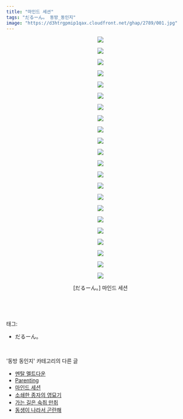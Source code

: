```yaml
---
title: "마인드 세션"
tags: "だるーん。 동방_동인지"
image: "https://d3htrgpmip1qax.cloudfront.net/ghap/2789/001.jpg"
---
```

<div class="article">
<p style="text-align: center; clear: none; float: none;"><img src="{{ site.imgserver5 }}/ghap/2789/001.jpg"/></p>
<p style="text-align: center; clear: none; float: none;"><img src="{{ site.imgserver5 }}/ghap/2789/002.jpg"/></p>
<p style="text-align: center; clear: none; float: none;"><img src="{{ site.imgserver5 }}/ghap/2789/003.jpg"/></p>
<p style="text-align: center; clear: none; float: none;"><img src="{{ site.imgserver5 }}/ghap/2789/004.jpg"/></p>
<p style="text-align: center; clear: none; float: none;"><img src="{{ site.imgserver5 }}/ghap/2789/005.jpg"/></p>
<p style="text-align: center; clear: none; float: none;"><img src="{{ site.imgserver5 }}/ghap/2789/006.jpg"/></p>
<p style="text-align: center; clear: none; float: none;"><img src="{{ site.imgserver5 }}/ghap/2789/007.jpg"/></p>
<p style="text-align: center; clear: none; float: none;"><img src="{{ site.imgserver5 }}/ghap/2789/008.jpg"/></p>
<p style="text-align: center; clear: none; float: none;"><img src="{{ site.imgserver5 }}/ghap/2789/009.jpg"/></p>
<p style="text-align: center; clear: none; float: none;"><img src="{{ site.imgserver5 }}/ghap/2789/010.jpg"/></p>
<p style="text-align: center; clear: none; float: none;"><img src="{{ site.imgserver5 }}/ghap/2789/011.jpg"/></p>
<p style="text-align: center; clear: none; float: none;"><img src="{{ site.imgserver5 }}/ghap/2789/012.jpg"/></p>
<p style="text-align: center; clear: none; float: none;"><img src="{{ site.imgserver5 }}/ghap/2789/013.jpg"/></p>
<p style="text-align: center; clear: none; float: none;"><img src="{{ site.imgserver5 }}/ghap/2789/014.jpg"/></p>
<p style="text-align: center; clear: none; float: none;"><img src="{{ site.imgserver5 }}/ghap/2789/015.jpg"/></p>
<p style="text-align: center; clear: none; float: none;"><img src="{{ site.imgserver5 }}/ghap/2789/016.jpg"/></p>
<p style="text-align: center; clear: none; float: none;"><img src="{{ site.imgserver5 }}/ghap/2789/017.jpg"/></p>
<p style="text-align: center; clear: none; float: none;"><img src="{{ site.imgserver5 }}/ghap/2789/018.jpg"/></p>
<p style="text-align: center; clear: none; float: none;"><img src="{{ site.imgserver5 }}/ghap/2789/019.jpg"/></p>
<p style="text-align: center; clear: none; float: none;"><img src="{{ site.imgserver5 }}/ghap/2789/020.jpg"/></p>
<p style="text-align: center; clear: none; float: none;"><img src="{{ site.imgserver5 }}/ghap/2789/021.jpg"/></p>
<p style="text-align: center; clear: none; float: none;"><img src="{{ site.imgserver5 }}/ghap/2789/022.jpg"/></p>
<p style="text-align: center; clear: none; float: none;">[だるーん。] 마인드 세션</p>
<p><br/></p>
</div><br/>
<div class="tagTrail">
<p>태그: </p>
<ul>
<li>だるーん。</li>
</ul>
</div><br/>
<div class="another">
<p>'동방 동인지' 카테고리의 다른 글</p>
<ul>
<li><a href="/ghap_2791">멘탈 멜트다운</a></li>
<li><a href="/ghap_2790">Parenting</a></li>
<li><a href="/ghap_2789">마인드 세션</a></li>
<li><a href="/ghap_2788">소쇄한 종자의 영묘기</a></li>
<li><a href="/ghap_2787">가는 길은 숙취 만취</a></li>
<li><a href="/ghap_2786">동생이 나라서 곤란해</a></li>
</ul>
</div><br/>
<div class="cb_module cb_fluid">
<div class="cb_wrt cb_profile">
</div><!-- commentList close -->
</div><br/>
